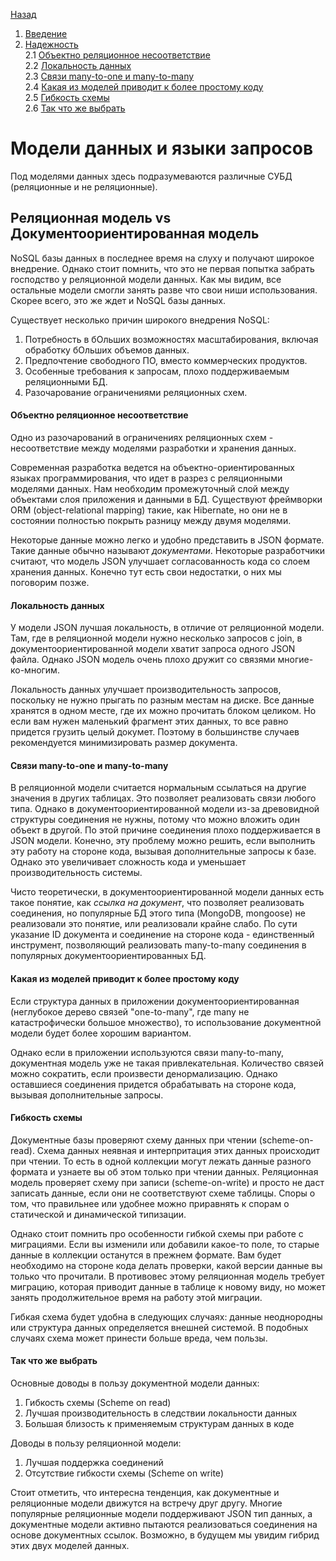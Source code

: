[Назад](./README.md)

1. [Введение](#модели-данных-и-языки-запросов)
2. [Надежность](#реляционная-модель-vs-документоориентированная-модель)  
   2.1 [Объектно реляционное несоответствие](#объектно-реляционное-несоответствие)  
   2.2 [Локальность данных](#локальность-данных)  
   2.3 [Связи many-to-one и many-to-many](#связи-many-to-one-и-many-to-many)  
   2.4 [Какая из моделей приводит к более простому коду](#какая-из-моделей-приводит-к-более-простому-коду)  
   2.5 [Гибкость схемы](#гибкость-схемы)  
   2.6 [Так что же выбрать](#так-что-же-выбрать)

# Модели данных и языки запросов
Под моделями данных здесь подразумеваются различные СУБД (реляционные и не реляционные). 

## Реляционная модель vs Документоориентированная модель
NoSQL базы данных в последнее время на слуху и получают широкое внедрение. Однако стоит помнить, что это не первая 
попытка забрать господство у реляционной модели данных. Как мы видим, все остальные модели смогли занять разве что 
свои ниши использования. Скорее всего, это же ждет и NoSQL базы данных.

Существует несколько причин широкого внедрения NoSQL:
1) Потребность в бОльших возможностях масштабирования, включая обработку бОльших объемов данных.
2) Предпочтение свободного ПО, вместо коммерческих продуктов.
3) Особенные требования к запросам, плохо поддерживаемым реляционными БД.
4) Разочарование ограничениями реляционных схем.

#### Объектно реляционное несоответствие
Одно из разочарований в ограничениях реляционных схем - несоответствие между моделями разработки и хранения данных.

Современная разработка ведется на объектно-ориентированных языках программирования, что идет в разрез с реляционными
моделями данных. Нам необходим промежуточный слой между объектами слоя приложения и данными в БД. Существуют фреймворки
ORM (object-relational mapping) такие, как Hibernate, но они не в состоянии полностью покрыть разницу между двумя 
моделями.

Некоторые данные можно легко и удобно представить в JSON формате. Такие данные обычно называют _документами_. Некоторые
разработчики считают, что модель JSON улучшает согласованность кода со слоем хранения данных. Конечно тут есть свои
недостатки, о них мы поговорим позже. 

#### Локальность данных
У модели JSON лучшая локальность, в отличие от реляционной модели. Там, где в реляционной модели нужно 
несколько запросов с join, в документоориентированной модели хватит запроса одного JSON файла. Однако JSON модель
очень плохо дружит со связями многие-ко-многим.

Локальность данных улучшает производительность запросов, поскольку не нужно прыгать по разным местам на диске. Все 
данные хранятся в одном месте, где их можно прочитать блоком целиком. Но если вам нужен маленький фрагмент этих данных,
то все равно придется грузить целый докумет. Поэтому в большинстве случаев рекомендуется минимизировать размер 
документа.

#### Связи many-to-one и many-to-many
В реляционной модели считается нормальным ссылаться на другие значения в других таблицах. Это позволяет реализовать
связи любого типа. Однако в документоориентированной модели из-за древовидной структуры соединения не нужны, потому что
можно вложить один объект в другой. По этой причине соединения плохо поддерживается в JSON модели. Конечно, эту проблему 
можно решить, если выполнить эту работу на стороне кода, вызывая дополнительные запросы к базе. Однако это 
увеличивает сложность кода и уменьшает производительность системы. 

Чисто теоретически, в документоориентированной модели данных есть такое понятие, как _ссылка на документ_, что 
позволяет реализовать соединения, но популярные БД этого типа (MongoDB, mongoose) не реализовали это понятие, или 
реализовали крайне слабо. По сути указание ID документа и соединение на стороне кода - единственный инструмент,
позволяющий реализовать many-to-many соединения в популярных документоориентированных БД. 

#### Какая из моделей приводит к более простому коду
Если структура данных в приложении документоориентированная (неглубокое дерево связей "one-to-many", где many не 
катастрофически большое множество), то использование документной модели будет более хорошим вариантом. 

Однако если в приложении используются связи many-to-many, документная модель уже не такая привлекательная. Количество 
связей можно сократить, если произвести денормализацию. Однако оставшиеся соединения придется обрабатывать на стороне
кода, вызывая дополнительные запросы. 

#### Гибкость схемы
Документные базы проверяют схему данных при чтении (scheme-on-read). Схема данных неявная и интерпритация этих данных
происходит при чтении. То есть в одной коллекции могут лежать данные разного формата и узнаете вы об этом только при 
чтении данных. Реляционная модель проверяет схему при записи (scheme-on-write) и просто не даст записать данные, если
они не соответствуют схеме таблицы. Споры о том, что правильнее или удобнее можно приравнять к спорам о статической 
и динамической типизации.

Однако стоит помнить про особенности гибкой схемы при работе с миграциями. Если вы изменили или добавили какое-то поле,
то старые данные в коллекции останутся в прежнем формате. Вам будет необходимо на стороне кода делать проверки, какой
версии данные вы только что прочитали. В противовес этому реляционная модель требует миграцию, которая приводит данные 
в таблице к новому виду, но может занять продолжительное время на работу этой миграции.

Гибкая схема будет удобна в следующих случаях: данные неоднородны или структура данных определяется внешней системой. В
подобных случаях схема может принести больше вреда, чем пользы. 

#### Так что же выбрать
Основные доводы в пользу документной модели данных:
1) Гибкость схемы (Scheme on read)
2) Лучшая производительность в следствии локальности данных
3) Большая близость к применяемым структурам данных в коде

Доводы в пользу реляционной модели:
1) Лучшая поддержка соединений
2) Отсутствие гибкости схемы (Scheme on write)

Стоит отметить, что интересна тенденция, как документные и реляционные модели движутся на встречу друг другу. Многие
популярные реляционные модели поддерживают JSON тип данных, а документные модели активно пытаются реализоваться
соединения на основе документных ссылок. Возможно, в будущем мы увидим гибрид этих двух моделей данных.